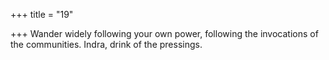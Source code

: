+++
title = "19"

+++
Wander widely following your own power, following the invocations of  the communities.
Indra, drink of the pressings.